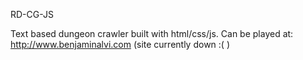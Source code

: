 RD-CG-JS

Text based dungeon crawler built with html/css/js.
Can be played at: http://www.benjaminalvi.com (site currently down :( )
